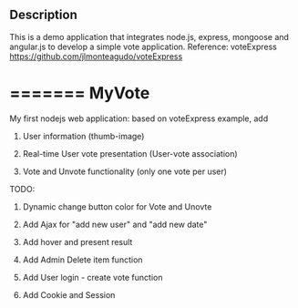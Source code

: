 
## Description

This is a demo application that integrates node.js, express, mongoose and angular.js to develop a simple vote application.
Reference: voteExpress https://github.com/jlmonteagudo/voteExpress

=======
MyVote
======

My first nodejs web application: based on voteExpress example, add
1. User information (thumb-image)

2. Real-time User vote presentation (User-vote association)

3. Vote and Unvote functionality (only one vote per user)



TODO:
1. Dynamic change button color for Vote and Unovte

2. Add Ajax for "add new user" and "add new date"

3. Add hover and present result

4. Add Admin Delete item function

5. Add User login - create vote function

6. Add Cookie and Session
